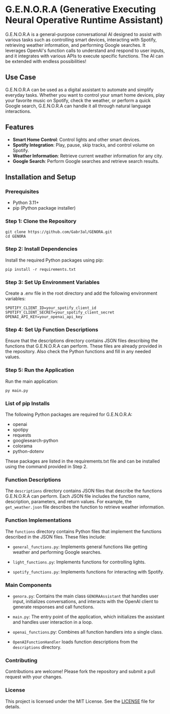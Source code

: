 # G.E.N.O.R.A (Generative Executing Neural Operative Runtime Assistant)

G.E.N.O.R.A is a general-purpose conversational AI designed to assist with various tasks such as controlling smart devices, interacting with Spotify, retrieving weather information, and performing Google searches. It leverages OpenAI's function calls to understand and respond to user inputs, and it integrates with various APIs to execute specific functions. The AI can be extended with endless possibilities!


## Use Case

G.E.N.O.R.A can be used as a digital assistant to automate and simplify everyday tasks. Whether you want to control your smart home devices, play your favorite music on Spotify, check the weather, or perform a quick Google search, G.E.N.O.R.A can handle it all through natural language interactions.

## Features

- **Smart Home Control**: Control lights and other smart devices.
- **Spotify Integration**: Play, pause, skip tracks, and control volume on Spotify.
- **Weather Information**: Retrieve current weather information for any city.
- **Google Search**: Perform Google searches and retrieve search results.

## Installation and Setup

### Prerequisites

- Python 3.11+
- pip (Python package installer)

### Step 1: Clone the Repository

```
git clone https://github.com/Gabr3al/GENORA.git
cd GENORA
```
### Step 2: Install Dependencies
Install the required Python packages using pip:
```
pip install -r requirements.txt
```

### Step 3: Set Up Environment Variables
Create a .env file in the root directory and add the following environment variables:

```
SPOTIFY_CLIENT_ID=your_spotify_client_id
SPOTIFY_CLIENT_SECRET=your_spotify_client_secret
OPENAI_API_KEY=your_openai_api_key
```

### Step 4: Set Up Function Descriptions
Ensure that the descriptions directory contains JSON files describing the functions that G.E.N.O.R.A can perform. These files are already provided in the repository. Also check the Python functions and fill in any needed values.

### Step 5: Run the Application
Run the main application:

```
py main.py
````

### List of pip Installs
The following Python packages are required for G.E.N.O.R.A:

- openai
- spotipy
- requests
- googlesearch-python
- colorama
- python-dotenv

These packages are listed in the requirements.txt file and can be installed using the command provided in Step 2.

### Function Descriptions
The ```descriptions``` directory contains JSON files that describe the functions G.E.N.O.R.A can perform. Each JSON file includes the function name, description, parameters, and return values. For example, the ```get_weather.json``` file describes the function to retrieve weather information.

### Function Implementations
The ```functions``` directory contains Python files that implement the functions described in the JSON files. These files include:

- ```general_functions.py```: Implements general functions like getting weather and performing Google searches.

- ```light_functions.py```: Implements functions for controlling lights.
- ```spotify_functions.py```: Implements functions for interacting with Spotify.

### Main Components

- ```genora.py```: Contains the main class ```GENORAAssistant``` that handles user input, initializes conversations, and interacts with the OpenAI client to generate responses and call functions.

- ```main.py```: The entry point of the application, which initializes the assistant and handles user interaction in a loop.

- ```openai_functions```.py: Combines all function handlers into a single class.
- ```OpenAIFunctionHandler``` loads function descriptions from the ```descriptions``` directory.

### Contributing
Contributions are welcome! Please fork the repository and submit a pull request with your changes.

### License
This project is licensed under the MIT License. See the [LICENSE](LICENSE) file for details.
